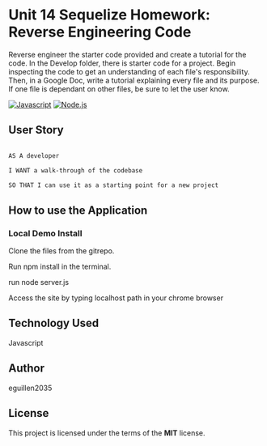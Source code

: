 # Unit 14 Sequelize Homework: Reverse Engineering Code
 Reverse engineer the starter code provided and create a tutorial for the code. In the Develop folder, there is starter code for a project. Begin inspecting the code to get an understanding of each file's responsibility. Then, in a Google Doc, write a tutorial explaining every file and its purpose. If one file is dependant on other files, be sure to let the user know.
 
[![Javascript](https://img.shields.io/badge/Javascript-JS-blue.svg)](https://www.w3schools.com/Js/)
[![Node.js](https://img.shields.io/badge/Node.js-Node-green.svg)](https://nodejs.org/en/)

 
## User Story
```sh

AS A developer

I WANT a walk-through of the codebase

SO THAT I can use it as a starting point for a new project

```


## How to use the Application

### Local Demo Install
Clone the files from the gitrepo.

Run npm install in the terminal.

run node server.js

Access the site by typing localhost path in your chrome browser

## Technology Used
Javascript

## Author
eguillen2035

## License
This project is licensed under the terms of the **MIT** license.
